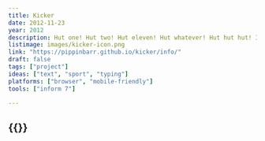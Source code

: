 ```yaml
---
title: Kicker
date: 2012-11-23
year: 2012
description: Hut one! Hut two! Hut eleven! Hut whatever! Hut hut hut! It’s game time, kicker! Taste the incomparable flavours of glory and defeat! Even a tied game perhaps! Play as the kicker on an American football team! Get used to life on the sidelines, kid!
listimage: images/kicker-icon.png
link: "https://pippinbarr.github.io/kicker/info/"
draft: false
tags: ["project"]
ideas: ["text", "sport", "typing"]
platforms: ["browser", "mobile-friendly"]
tools: ["inform 7"]

---
```


## {{<param title >}}
